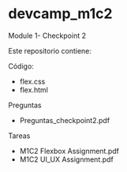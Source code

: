 # devcamp_m1c2
Module 1- Checkpoint 2

Este repositorio contiene:

Código:
- flex.css
- flex.html

Preguntas
- Preguntas_checkpoint2.pdf

Tareas
- M1C2 Flexbox Assignment.pdf
- M1C2 UI_UX Assignment.pdf
